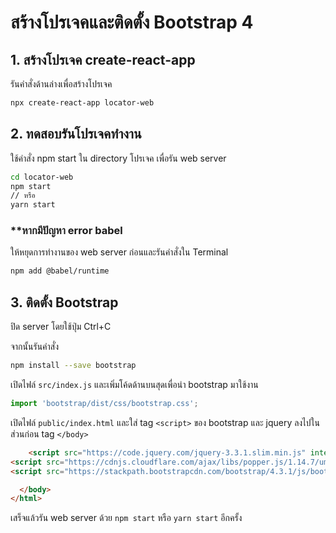 
# สร้างโปรเจคและติดตั้ง Bootstrap 4

## 1. สร้างโปรเจค create-react-app

รันคำสั่งด้านล่างเพื่อสร้างโปรเจค

```bash
npx create-react-app locator-web
```

## 2. ทดสอบรันโปรเจคทำงาน 

ใช้คำสั่ง npm start ใน directory โปรเจค เพื่อรัน web server

```bash
cd locator-web
npm start
// หรือ
yarn start
```

### **หากมีปัญหา error babel 
ให้หยุดการทำงานของ web server ก่อนและรันคำสั่งใน Terminal 

```bash
npm add @babel/runtime
```

## 3. ติดตั้ง Bootstrap

ปิด server โดยใช้ปุ่ม Ctrl+C

จากนั้นรันคำสั่ง 

```bash
npm install --save bootstrap
```

เปิดไฟล์ `src/index.js` และเพิ่มโค้ดด้านบนสุดเพื่อนำ bootstrap มาใช้งาน 

```js
import 'bootstrap/dist/css/bootstrap.css';
```

เปิดไฟล์ `public/index.html` และใส่ tag `<script>` ของ bootstrap และ jquery ลงไปในส่วนก่อน tag `</body>`

```html
    <script src="https://code.jquery.com/jquery-3.3.1.slim.min.js" integrity="sha384-q8i/X+965DzO0rT7abK41JStQIAqVgRVzpbzo5smXKp4YfRvH+8abtTE1Pi6jizo" crossorigin="anonymous"></script>
<script src="https://cdnjs.cloudflare.com/ajax/libs/popper.js/1.14.7/umd/popper.min.js" integrity="sha384-UO2eT0CpHqdSJQ6hJty5KVphtPhzWj9WO1clHTMGa3JDZwrnQq4sF86dIHNDz0W1" crossorigin="anonymous"></script>
<script src="https://stackpath.bootstrapcdn.com/bootstrap/4.3.1/js/bootstrap.min.js" integrity="sha384-JjSmVgyd0p3pXB1rRibZUAYoIIy6OrQ6VrjIEaFf/nJGzIxFDsf4x0xIM+B07jRM" crossorigin="anonymous"></script>

  </body>
</html>

```

เสร็จแล้วรัน web server ด้วย `npm start` หรือ `yarn start` อีกครั้ง
